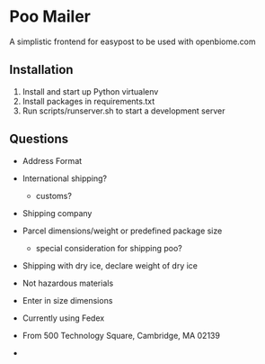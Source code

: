 Poo Mailer
=================

A simplistic frontend for easypost to be used with openbiome.com

## Installation
1.  Install and start up Python virtualenv
2.  Install packages in requirements.txt
3.  Run scripts/runserver.sh to start a development server

## Questions
 - Address Format

- International shipping?
   - customs?
 - Shipping company
 - Parcel dimensions/weight or predefined package size
   - special consideration for shipping poo?


 - Shipping with dry ice, declare weight of dry ice
 - Not hazardous materials
 - Enter in size dimensions
 - Currently using Fedex
 - From 500 Technology Square, Cambridge, MA 02139
 -
